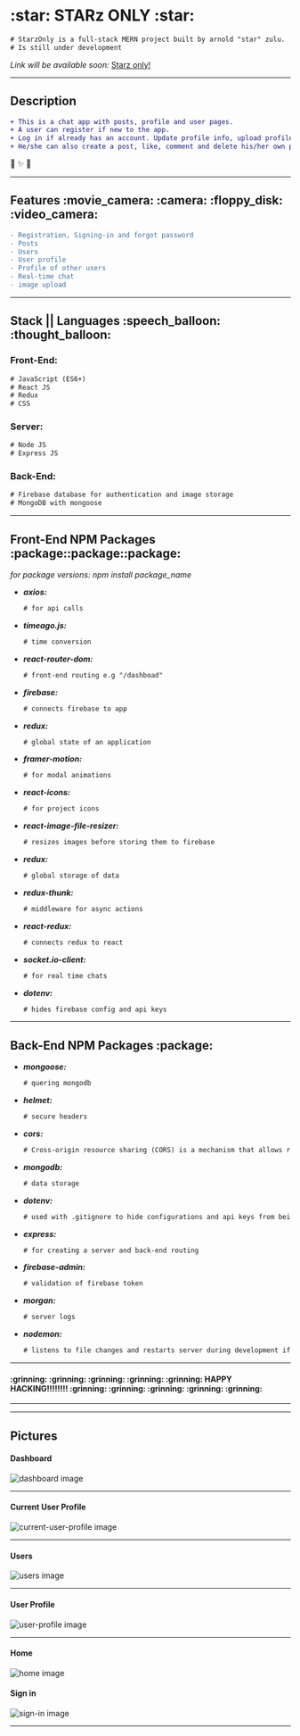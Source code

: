 <h1>:star: STARz ONLY :star:</h1>

```diff
# StarzOnly is a full-stack MERN project built by arnold "star" zulu.
# Is still under development
```

<em>Link will be available soon:</em> [Starz only!]()

<hr />

<h2> Description </h2>

 ```diff
 + This is a chat app with posts, profile and user pages.
 + A user can register if new to the app.
 + Log in if already has an account. Update profile info, upload profile images and view other users profile.
 + He/she can also create a post, like, comment and delete his/her own post, follow and also chat with other users.
```
:star2: :sparkles: :dizzy:

<hr />

<h2> Features :movie_camera: :camera: :floppy_disk: :video_camera:</h2>  

```diff
- Registration, Signing-in and forgot password
- Posts
- Users
- User profile
- Profile of other users
- Real-time chat
- image upload
```
<hr />

<h2> Stack || Languages :speech_balloon: :thought_balloon:</h2> 

<h3> Front-End: </h3>

```diff
# JavaScript (ES6+)
# React JS
# Redux
# CSS
```

<h3> Server: </h3>

```diff
# Node JS
# Express JS
```
  
<h3> Back-End: </h3>

```diff
# Firebase database for authentication and image storage
# MongoDB with mongoose
```

<hr />

<h2>Front-End NPM Packages :package::package::package:</h2>
<em>for package versions: npm install package_name</em>

 <ul>
    <li>
      <em>
        <strong>
          axios:
        </strong>
       </em>
    </li>
    
```diff
# for api calls
```
    
   <li>
      <em>
        <strong>
          timeago.js:
        </strong>
       </em>
    </li>
    
```diff
# time conversion
```
   <li>
      <em>
        <strong>
          react-router-dom:
        </strong>
       </em>
    </li>
    
```diff
# front-end routing e.g "/dashboad"
```
   <li>
      <em>
        <strong>
          firebase:
        </strong>
       </em>
    </li>

```diff
# connects firebase to app
```
   <li>
      <em>
        <strong>
          redux:
        </strong>
       </em>
    </li>
    
```diff
# global state of an application
```

   <li>
      <em>
        <strong>
          framer-motion:
        </strong>
       </em>
    </li>
    
```diff
# for modal animations
```
   <li>
      <em>
        <strong>
          react-icons:
        </strong>
       </em>
    </li>
    
```diff
# for project icons
```

   <li>
      <em>
        <strong>
          react-image-file-resizer:
        </strong>
       </em>
    </li>
    
```diff
# resizes images before storing them to firebase
```
  <li>
      <em>
        <strong>
          redux:
        </strong>
       </em>
    </li>
    
```diff
# global storage of data
```
   <li>
      <em>
        <strong>
          redux-thunk:
        </strong>
       </em>
    </li>
    
```diff
# middleware for async actions
```
   <li>
      <em>
        <strong>
          react-redux:
        </strong>
       </em>
    </li>
    
```diff
# connects redux to react
```

   <li>
      <em>
        <strong>
          socket.io-client:
        </strong>
       </em>
    </li>
    
```diff
# for real time chats
```
  <li>
      <em>
        <strong>
          dotenv:
        </strong>
       </em>
    </li>
    
```diff
# hides firebase config and api keys
```

  </ul>
  
<hr />

<h2>Back-End NPM Packages :package:</h2> 

  <ul>
   <li>
      <em>
        <strong>
          mongoose:
        </strong>
       </em>
    </li>
    
```diff
# quering mongodb
```

   <li>
      <em>
        <strong>
          helmet:
        </strong>
       </em>
    </li>
    
```diff
# secure headers
```

   <li>
      <em>
        <strong>
          cors:
        </strong>
       </em>
    </li>
    
```diff
# Cross-origin resource sharing (CORS) is a mechanism that allows restricted resources on a web page to be requested from another domain outside the domain from which the first resource was served.
```

  <li>
      <em>
        <strong>
          mongodb:
        </strong>
       </em>
    </li>
    
```diff
# data storage
```

  <li>
      <em>
        <strong>
          dotenv:
        </strong>
       </em>
    </li>
    
```diff
# used with .gitignore to hide configurations and api keys from being shared on github
```

  <li>
      <em>
        <strong>
          express:
        </strong>
       </em>
    </li>
    
```diff
# for creating a server and back-end routing
```

  <li>
      <em>
        <strong>
          firebase-admin:
        </strong>
       </em>
    </li>
    
```diff
# validation of firebase token
```

  <li>
      <em>
        <strong>
          morgan:
        </strong>
       </em>
    </li>
    
```diff
# server logs
```

  <li>
      <em>
        <strong>
          nodemon:
        </strong>
       </em>
    </li>
    
```diff
# listens to file changes and restarts server during development if they are any changes made to the file
```

  </ul>

<hr />


<h4> :grinning: :grinning: :grinning: :grinning: :grinning: HAPPY HACKING!!!!!!!! :grinning: :grinning: :grinning: :grinning: :grinning: </h4>

<hr />
<hr />

<h2>Pictures</h2>

<h4> Dashboard </h4>

![dashboard image](/client/screenshots/dashboard.png)

<hr />

<h4> Current User Profile </h4>

![current-user-profile image](/client/screenshots/current_user_profile.png)

<hr />

<h4> Users </h4>

![users image](/client/screenshots/users.png)

<hr />

<h4> User Profile </h4>

![user-profile image](/client/screenshots/user_profile.png)

<hr />

<h4> Home </h4>

![home image](/client/screenshots/home.png)

<h4> Sign in </h4>

![sign-in image](/client/screenshots/signin.png)

<hr />
